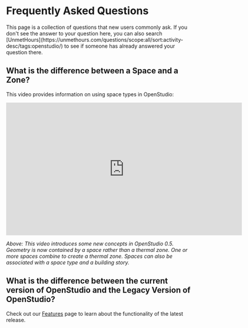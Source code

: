 <h1>Frequently Asked Questions</h1>
This page is a collection of questions that new users commonly ask. If you don't see the answer to your question here, you can also search [UnmetHours](https://unmethours.com/questions/scope:all/sort:activity-desc/tags:openstudio/) to see if someone has already answered your question there.

## What is the difference between a Space and a Zone?
This video provides information on using space types in OpenStudio:

<iframe width="640" height="360" src="https://www.youtube.com/embed/kTO3CIBQuoE" frameborder="0" allowfullscreen></iframe>

*Above: This video introduces some new concepts in OpenStudio 0.5. Geometry is now contained by a space rather than a thermal zone. One or more spaces combine to create a thermal zone. Spaces can also be associated with a space type and a building story.*

## What is the difference between the current version of OpenStudio and the Legacy Version of OpenStudio?
Check out our [Features](../getting_started/features.md) page to learn about the functionality of the latest release.
